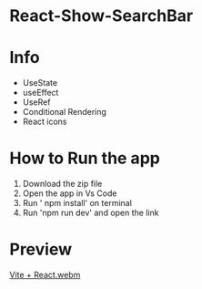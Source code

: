 # React-Show-SearchBar

# Info
- UseState
- useEffect
- UseRef
- Conditional Rendering
- React icons

# How to Run the app
1. Download the zip file
2. Open the app in Vs Code
3. Run ' npm install' on terminal
4. Run 'npm run dev' and open the link 

# Preview
[Vite + React.webm](https://github.com/Doc-Hanzala/React-Show-SearchBar/assets/129552329/6e545d8c-cce9-4a73-b17a-5364188caa38)
